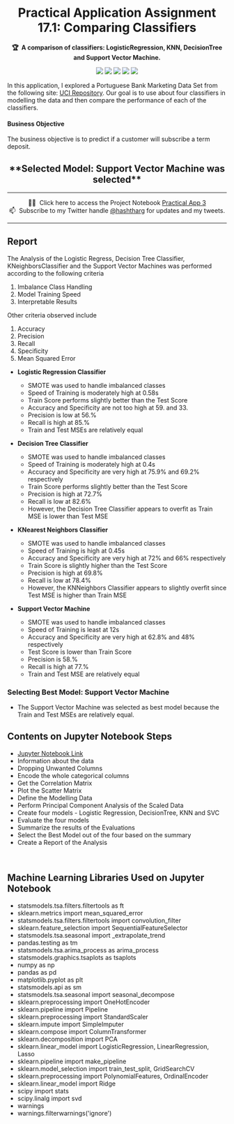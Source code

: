 <!-- markdownlint-disable -->
<h1 align="center">
   Practical Application Assignment 17.1: Comparing Classifiers 
    <br>
</h1>

<p align="center">
    <strong>🏆&nbsp; A comparison of classifiers: LogisticRegression, KNN, DecisionTree and Support Vector Machine.</strong>
</p>

<p align="center">
    <a href="https://github.com/pnanyaduba/kraftwerk/tree/main/practical_application_II_starter" title="Best-of-badge"><img src="https://ci.appveyor.com/api/projects/status/32r7s2skrgm9ubva?svg=true&passingText=master%20-%20OK"></a>
    <a href="#Contents" title="Project Count"><img src="https://img.shields.io/badge/projects-2nd-blue.svg?color=5ac4bf"></a>
    <a href="#Contribution" title="Contributions are welcome"><img src="https://img.shields.io/badge/contributions-welcome-green.svg"></a>
    <a href="#" title="Best-of Updates"><img src="https://img.shields.io/github/release-date/ml-tooling/best-of-ml-python?color=green&label=updated"></a>
    <a href="https://twitter.com/peteberc" title="Follow on Twitter"><img src="https://img.shields.io/twitter/follow/mltooling.svg?style=social&label=Follow"></a>
</p>

In this application, I explored a Portuguese Bank Marketing Data Set from the following site: [UCI Repository](https://archive.ics.uci.edu/ml/datasets/bank+marketing). Our goal is to use about four classifiers in modelling the data and then compare the performance of each of the classifiers. 

#### Business Objective
The business objective is to predict if a customer will subscribe a term deposit.

<h2 align="center">
   **Selected Model: Support Vector Machine was selected**
    <br>
</h2>

---

<p align="center">
     🧙‍♂️&nbsp; Click here to access the Project Notebook <a href="https://github.com/pnanyaduba/PortugueseBank/blob/main/PortugueseBank.ipynb">Practical App 3</a> <br>
    📫&nbsp; Subscribe to my Twitter handle <a href="http://twitter.com/hashtharg">@hashtharg</a> for updates and my tweets.
</p>

---

## Report
The Analysis of the Logistic Regress, Decision Tree Classifier, KNeighborsClassifier and the Support Vector Machines was performed according to the following criteria
1. Imbalance Class Handling
2. Model Training Speed
3. Interpretable Results

Other criteria observed include
1. Accuracy
2. Precision
3. Recall
4. Specificity
5. Mean Squared Error

- **Logistic Regression Classifier**
    - SMOTE was used to handle imbalanced classes
    - Speed of Training is moderately high at 0.58s
    - Train Score performs slightly better than the Test Score
    - Accuracy and Specificity are not too high at 59. and 33.
    - Precision is low at 56.%
    - Recall is high at 85.%
    - Train and Test MSEs are relatively equal
- **Decision Tree Classifier**
    - SMOTE was used to handle imbalanced classes
    - Speed of Training is moderately high at 0.4s
    - Accuracy and Specificity are very high at 75.9% and 69.2% respectively
    - Train Score performs slightly better than the Test Score
    - Precision is high at 72.7%
    - Recall is low at 82.6%
    - However, the Decision Tree Classifier appears to overfit as Train MSE is lower than Test MSE
- **KNearest Neighbors Classifier**
    - SMOTE was used to handle imbalanced classes
    - Speed of Training is high at 0.45s
    - Accuracy and Specificity are very high at 72% and 66% respectively
    - Train Score is slightly higher than the Test Score
    - Precision is high at 69.8%
    - Recall is low at 78.4%
    - However, the KNNeighbors Classifier appears to slightly overfit since Test MSE is higher than Train MSE
    
- **Support Vector Machine**
    - SMOTE was used to handle imbalanced classes
    - Speed of Training is least at 12s
    - Accuracy and Specificity are very high at 62.8% and 48% respectively
    - Test Score is lower than Train Score
    - Precision is 58.%
    - Recall is high at 77.%
    - Train and Test MSE are relatively equal

### Selecting Best Model: Support Vector Machine
- The Support Vector Machine was selected as best model because the Train and Test MSEs are relatively equal.

## Contents on Jupyter Notebook Steps

- [Jupyter Notebook Link](https://github.com/pnanyaduba/PortugueseBank/blob/main/PortugueseBank.ipynb)
- Information about the data
- Dropping Unwanted Columns
- Encode the whole categorical columns
- Get the Correlation Matrix
- Plot the Scatter Matrix
- Define the Modelling Data
- Perform Principal Component Analysis of the Scaled Data
- Create four models - Logistic Regression, DecisionTree, KNN and SVC
- Evaluate the four models
- Summarize the results of the Evaluations
- Select the Best Model out of the four based on the summary
- Create a Report of the Analysis

<br>

## Machine Learning Libraries Used on Jupyter Notebook

- statsmodels.tsa.filters.filtertools as ft
- sklearn.metrics import mean_squared_error
- statsmodels.tsa.filters.filtertools import convolution_filter
- sklearn.feature_selection import SequentialFeatureSelector
- statsmodels.tsa.seasonal import _extrapolate_trend
- pandas.testing as tm
- statsmodels.tsa.arima_process as arima_process
- statsmodels.graphics.tsaplots as tsaplots
- numpy as np
- pandas as pd
- matplotlib.pyplot as plt
- statsmodels.api as sm
- statsmodels.tsa.seasonal import seasonal_decompose
- sklearn.preprocessing import OneHotEncoder
- sklearn.pipeline import Pipeline
- sklearn.preprocessing import StandardScaler
- sklearn.impute import SimpleImputer
- sklearn.compose import ColumnTransformer
- sklearn.decomposition import PCA
- sklearn.linear_model import LogisticRegression, LinearRegression, Lasso
- sklearn.pipeline import make_pipeline
- sklearn.model_selection import train_test_split, GridSearchCV
- sklearn.preprocessing import PolynomialFeatures, OrdinalEncoder
- sklearn.linear_model import Ridge
- scipy import stats
- scipy.linalg import svd
- warnings
- warnings.filterwarnings('ignore')
